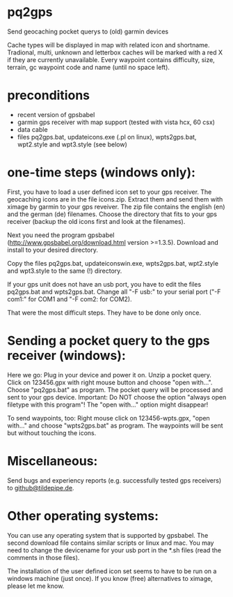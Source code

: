 pq2gps
======

Send geocaching pocket querys to (old) garmin devices

Cache types will be displayed in map with related icon and shortname. Tradional, multi, unknown and letterbox 
caches will be marked with a red X if they are currently unavailable. Every waypoint contains difficulty, 
size, terrain, gc waypoint code and name (until no space left).

preconditions
=============
- recent version of gpsbabel
- garmin gps receiver with map support (tested with vista hcx, 60 csx)
- data cable
- files pq2gps.bat, updateicons.exe (.pl on linux), wpts2gps.bat, wpt2.style and wpt3.style (see below)


one-time steps (windows only):
==============================
First, you have to load a user defined icon set to your gps receiver. The geocaching icons are in the file icons.zip. 
Extract them and send them with ximage by garmin to your gps reveiver. The zip file contains the english (en) and 
the german (de) filenames. Choose the directory that fits to your gps receiver (backup the old icons first and 
look at the filenames).

Next you need the program gpsbabel (http://www.gpsbabel.org/download.html version >=1.3.5). Download and install
to your desired directory.

Copy the files pq2gps.bat, updateiconswin.exe, wpts2gps.bat, wpt2.style and wpt3.style to the same (!) directory.

If your gps unit does not have an usb port, you have to edit the files pq2gps.bat and wpts2gps.bat.
Change all "-F usb:" to your serial port ("-F com1:" for COM1 and "-F com2: for COM2).

That were the most difficult steps. They have to be done only once.


Sending a pocket query to the gps receiver (windows):
=====================================================
Here we go: Plug in your device and power it on. Unzip a pocket query. Click on 123456.gpx with right mouse 
button and choose "open with...". Choose "pq2gps.bat" as program. 
The pocket query will be processed and sent to your gps device. 
Important: Do NOT choose the option "always open filetype with this program"! The "open with..." option might disappear!

To send waypoints, too: Right mouse click on 123456-wpts.gpx, "open with..." and choose "wpts2gps.bat" as program. 
The waypoints will be sent but without touching the icons.

Miscellaneous:
==============
Send bugs and experiency reports (e.g. successfully tested gps receivers) to github@tildepipe.de.

Other operating systems:
========================
You can use any operating system that is supported by gpsbabel. The second download file contains similar scripts
or linux and mac. You may need to change the devicename for your usb port in the *.sh files (read the comments in those files).

The installation of the user defined icon set seems to have to be run on a windows machine (just once). 
If you know (free) alternatives to ximage, please let me know.
